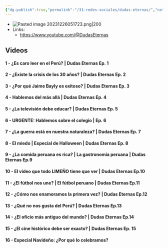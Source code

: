 ```yaml
---
{"dg-publish":true,"permalink":"/31-redes-sociales/dudas-eternas/","noteIcon":""}
---
```


- ![Pasted image 20231226051723.png|200](/img/user/31%20Redes%20sociales%20%F0%9F%94%97/%F0%9F%92%BE%20Adjuntos/Pasted%20image%2020231226051723.png)
- Links:
	- https://www.youtube.com/@DudasEternas
## Videos
#### 1 - ¿Es caro leer en el Perú? | Dudas Eternas Ep. 1
#### 2 - ¿Existe la crisis de los 30 años? | Dudas Eternas Ep. 2
#### 3 - ¿Por qué Jaime Bayly es exitoso? | Dudas Eternas Ep. 3
#### 4 - Hablemos del más allá | Dudas Eternas Ep. 4
#### 5 - ¿La televisión debe educar? | Dudas Eternas Ep. 5
#### 6 - URGENTE: Hablemos sobre el colegio | Ep. 6
#### 7 - ¿La guerra está en nuestra naturaleza? | Dudas Eternas Ep. 7
#### 8 - El miedo | Especial de Halloween | Dudas Eternas Ep. 8
#### 9 - ¿La comida peruana es rica? | La gastronomía peruana | Dudas Eternas Ep.9
#### 10 - El video que todo LIMEÑO tiene que ver | Dudas Eternas Ep.10
#### 11 - ¿El fútbol nos une? | El fútbol peruano | Dudas Eternas Ep.11
#### 12 - ¿Cómo nos enamoramos la primera vez? | Dudas Eternas Ep.12
#### 13 - ¿Qué no nos gusta del Perú? | Dudas Eternas Ep.13
#### 14 - ¿El oficio más antiguo del mundo? | Dudas Eternas Ep.14
#### 15 - ¿El cine histórico debe ser exacto? | Dudas Eternas Ep. 15
#### 16 - Especial Navideño: ¿Por qué lo celebramos?

